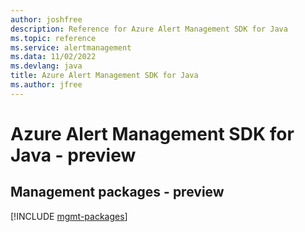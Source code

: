 ```yaml
---
author: joshfree
description: Reference for Azure Alert Management SDK for Java
ms.topic: reference
ms.service: alertmanagement
ms.data: 11/02/2022
ms.devlang: java
title: Azure Alert Management SDK for Java
ms.author: jfree
---
```

# Azure Alert Management SDK for Java - preview

## Management packages - preview
[!INCLUDE [mgmt-packages](alert-management-mgmt-index.md)]